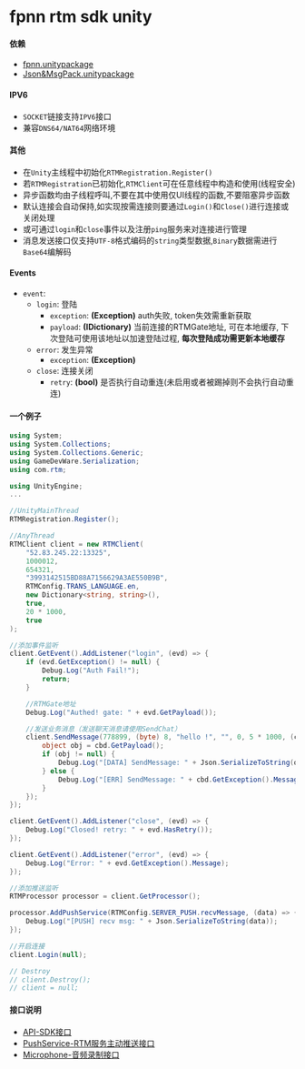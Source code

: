 # fpnn rtm sdk unity #

#### 依赖 ####
* [fpnn.unitypackage](https://github.com/highras/fpnn-sdk-unity)
* [Json&MsgPack.unitypackage](https://github.com/deniszykov/msgpack-unity3d)

#### IPV6 ####
* `SOCKET`链接支持`IPV6`接口
* 兼容`DNS64/NAT64`网络环境

#### 其他 ####
* 在`Unity`主线程中初始化`RTMRegistration.Register()`
* 若`RTMRegistration`已初始化,`RTMClient`可在任意线程中构造和使用(线程安全)
* 异步函数均由子线程呼叫,不要在其中使用仅UI线程的函数,不要阻塞异步函数
* 默认连接会自动保持,如实现按需连接则要通过`Login()`和`Close()`进行连接或关闭处理
* 或可通过`login`和`close`事件以及注册`ping`服务来对连接进行管理
* 消息发送接口仅支持`UTF-8`格式编码的`string`类型数据,`Binary`数据需进行`Base64`编解码

#### Events ####
* `event`:
    * `login`: 登陆
        * `exception`: **(Exception)** auth失败, token失效需重新获取
        * `payload`: **(IDictionary)** 当前连接的RTMGate地址, 可在本地缓存, 下次登陆可使用该地址以加速登陆过程, **每次登陆成功需更新本地缓存**
    * `error`: 发生异常
        * `exception`: **(Exception)**
    * `close`: 连接关闭
        * `retry`: **(bool)** 是否执行自动重连(未启用或者被踢掉则不会执行自动重连)

#### 一个例子 ####
```c#
using System;
using System.Collections;
using System.Collections.Generic;
using GameDevWare.Serialization;
using com.rtm;

using UnityEngine;
...

//UnityMainThread
RTMRegistration.Register();

//AnyThread
RTMClient client = new RTMClient(
    "52.83.245.22:13325",
    1000012,
    654321,
    "3993142515BD88A7156629A3AE550B9B",
    RTMConfig.TRANS_LANGUAGE.en,
    new Dictionary<string, string>(),
    true,
    20 * 1000,
    true
);

//添加事件监听
client.GetEvent().AddListener("login", (evd) => {
    if (evd.GetException() != null) {
        Debug.Log("Auth Fail!");
        return;
    }

    //RTMGate地址
    Debug.Log("Authed! gate: " + evd.GetPayload());

    //发送业务消息（发送聊天消息请使用SendChat）
    client.SendMessage(778899, (byte) 8, "hello !", "", 0, 5 * 1000, (cbd) => {
        object obj = cbd.GetPayload();
        if (obj != null) {
            Debug.Log("[DATA] SendMessage: " + Json.SerializeToString(obj) + ", mid: " + cbd.GetMid());
        } else {
            Debug.Log("[ERR] SendMessage: " + cbd.GetException().Message);
        }
    });
});

client.GetEvent().AddListener("close", (evd) => {
    Debug.Log("Closed! retry: " + evd.HasRetry());
});

client.GetEvent().AddListener("error", (evd) => {
    Debug.Log("Error: " + evd.GetException().Message);
});

//添加推送监听
RTMProcessor processor = client.GetProcessor();

processor.AddPushService(RTMConfig.SERVER_PUSH.recvMessage, (data) => {
    Debug.Log("[PUSH] recv msg: " + Json.SerializeToString(data));
});

//开启连接
client.Login(null);

// Destroy 
// client.Destroy();
// client = null;
```

#### 接口说明 ####
* [API-SDK接口](README-API.md)
* [PushService-RTM服务主动推送接口](README-PUSH.md)
* [Microphone-音频录制接口](README-MICPHONE.md)